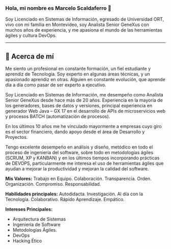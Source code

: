 ### Hola, mi nombre es Marcelo Scaldaferro 👋

<!--
**Scaldy/Scaldy** is a ✨ _special_ ✨ repository because its `README.md` (this file) appears on your GitHub profile.

Here are some ideas to get you started:

- 🔭 I’m currently working on ...
- 🌱 I’m currently learning ...
- 👯 I’m looking to collaborate on ...
- 🤔 I’m looking for help with ...
- 💬 Ask me about ...
- 📫 How to reach me: ...
- 😄 Pronouns: ...
- ⚡ Fun fact: ...
-->

Soy Licenciado en Sistemas de Información, egresado de Universidad ORT, vivo con mi familia en Montevideo, soy Analista Senior GeneXus con muchos años de experiencia, y me apasiona el mundo de las herramientas ágiles y cultura DevOps.

---

## 💬 Acerca de mí

Me siento un profesional en constante formación, un fiel estudiante y aprendiz de Tecnología. Soy experto en algunas áreas técnicas, y un apasionado aprendiz en otras. Alguien en constante evolución, que aprende día a día como pasar de ser experto a ejecutivo.

Soy Licenciado en Sistemas de Información, me desempeño como Analista Senior GeneXus desde hace más de 20 años. Experiencia en la mayoría de los generadores, bases de datos y versiones, principal experiencia en generador Web Java – GX 17 en el desarrollo de APIs de microservicios web y procesos BATCH (automatización de procesos).

En los últimos 10 años me he vinculado mayormente a empresas cuyo giro es el sector financiero, dando apoyo desde el área de Desarrollo y Proyectos.

Tengo excelente desempeño en análisis y diseño, metódico en todo el proceso de ingeniería del software, sobre todo en metodologías ágiles (SCRUM, XP y KANBAN) y en los últimos tiempos incorporando prácticas de DEVOPS, particularmente me interesa el uso de herramientas ágiles que ayudan a mejorar la productividad y mejoran la calidad del software.

**Mis Valores:**
Trabajo en Equipo. Colaboración. Transparencia. Orden. Organización. Compromiso. Responsabilidad.

**Habilidades principales:**
Autodidacta. Investigación. Al día con la Tecnología. Colaborativo. Rápido Aprendizaje. Empático.


**Intereses Principales:**

- Arquitectura de Sistemas
- Ingeniería de Software
- Metodologías Ágiles.
- DevOps
- Hacking Ético
